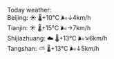 Today weather:  
Beijing: ☀️   🌡️+10°C 🌬️↓4km/h  
Tianjin: ☀️   🌡️+15°C 🌬️→7km/h  
Shijiazhuang: ☁️   🌡️+13°C 🌬️↘6km/h  
Tangshan: ⛅️  🌡️+13°C 🌬️↓5km/h  

